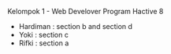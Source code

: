 Kelompok 1 - Web Develover Program Hactive 8

- Hardiman : section b and section d
- Yoki : section c
- Rifki : section a
